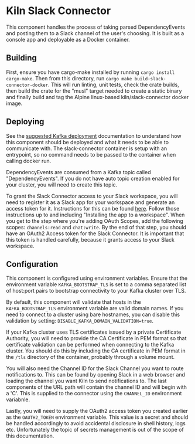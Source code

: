 # Kiln Slack Connector

This component handles the process of taking parsed DependencyEvents and posting them to a Slack channel of the user's choosing. It is built as a console app and deployable as a Docker container.

## Building
First, ensure you have cargo-make installed by running `cargo install cargo-make`. Then from this directory, run `cargo make build-slack-connector-docker`. This will run linting, unit tests, check the crate builds, then build the crate for the "musl" target needed to create a static binary and finally build and tag the Alpine linux-based kiln/slack-connector docker image.

## Deploying
See the [suggested Kafka deployment](../docs/suggested_kafka_deployment.md) documentation to understand how this component should be deployed and what it needs to be able to communicate with. The slack-connector container is setup with an entrypoint, so no command needs to be passed to the container when calling docker run.

DependencyEvents are consumed from a Kafka topic called "DependencyEvents". If you do not have auto topic creation enabled for your cluster, you will need to create this topic.

To grant the Slack Connector access to your Slack workspace, you will need to register it as a Slack app for your workspace and generate an access token for it. Instructions for this can be found [here](https://api.slack.com/authentication/basics). Follow those instructions up to and including "Installing the app to a workspace". When you get to the step where you're adding OAuth Scopes, add the following scopes: `channels:read` and `chat:write`. By the end of that step, you should have an OAuth2 Access token for the Slack Connector. It is important that this token is handled carefully, because it grants access to your Slack workspace.

## Configuration
This component is configured using environment variables. Ensure that the environment variable `KAFKA_BOOTSTRAP_TLS` is set to a comma separated list of host:port pairs to bootstrap connectivity to your Kafka cluster over TLS.

By default, this component will validate that hosts in the `KAFKA_BOOTSTRAP_TLS` environment variable are valid domain names. If you need to connect to a cluster using bare hostnames, you can disable this validation by setting: `DISABLE_KAFKA_DOMAIN_VALIDATION=true`.

If your Kafka cluster uses TLS certificates issued by a private Certificate Authority, you will need to provide the CA Certificate in PEM format so that certificate validation can be performed when connecting to the Kafka cluster. You should do this by including the CA certificate in PEM format in the `/tls` directory of the container, probably through a volume mount.

You will also need the Channel ID for the Slack Channel you want to route notifications to. This can be found by opening Slack in a web browser and loading the channel you want Kiln to send notifications to. The last components of the URL path will contain the channel ID and will begin with a 'C'. This is supplied to the connector using the `CHANNEL_ID` environment variabnle.

Lastly, you will need to supply the OAuth2 access token you created earlier as the `OAUTH2_TOKEN` environment variable. This value is a secret and should be handled accordingly to avoid accidental disclosure in shell history, logs etc. Unfortunately the topic of secrets management is out of the scope of this documentation.
